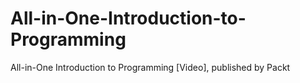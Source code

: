 # All-in-One-Introduction-to-Programming
All-in-One Introduction to Programming [Video], published by Packt
